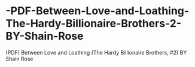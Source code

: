 # -PDF-Between-Love-and-Loathing-The-Hardy-Billionaire-Brothers-2-BY-Shain-Rose
(PDF) Between Love and Loathing (The Hardy Billionaire Brothers, #2) BY Shain Rose
